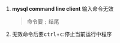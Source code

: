 1. **mysql command line client** 输入命令无效

   > 命令要 `;` 结尾



2. 无效命令后要<kbd>ctrl</kbd>+<kbd>c</kbd>:停止当前运行中程序